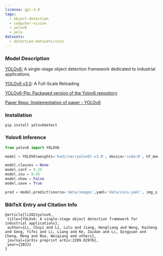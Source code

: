 ```yaml
---
license: gpl-3.0
tags:
  - object-detection
  - computer-vision
  - yolov6
  - yolo
datasets:
  - detection-datasets/coco
---
```


### Model Description
[YOLOv6:](https://arxiv.org/abs/2209.02976) A single-stage object detection framework dedicated to industrial applications.

[YOLOv6 v3.0](https://arxiv.org/abs/2301.05586): A Full-Scale Reloading

[YOLOv6-Pip: Packaged version of the Yolov6 repository](https://github.com/kadirnar/yolov6-pip/)

[Paper Repo: Implementation of paper - YOLOv6](https://github.com/meituan/YOLOv6/)

### Installation
```
pip install yolov6detect
```

### Yolov6 Inference
```python
from yolov6 import YOLOV6

model = YOLOV6(weights='kadirnar/yolov6l-v3.0', device='cuda:0', hf_model=True)

model.classes = None
model.conf = 0.25
model.iou = 0.45
model.show = False
model.save = True

pred = model.predict(source='data/images',yaml='data/coco.yaml', img_size=640)
```

### BibTeX Entry and Citation Info
 ```
@article{li2022yolov6,
  title={YOLOv6: A single-stage object detection framework for industrial applications},
  author={Li, Chuyi and Li, Lulu and Jiang, Hongliang and Weng, Kaiheng and Geng, Yifei and Li, Liang and Ke, Zaidan and Li, Qingyuan and Cheng, Meng and Nie, Weiqiang and others},
  journal={arXiv preprint arXiv:2209.02976},
  year={2022}
}
```